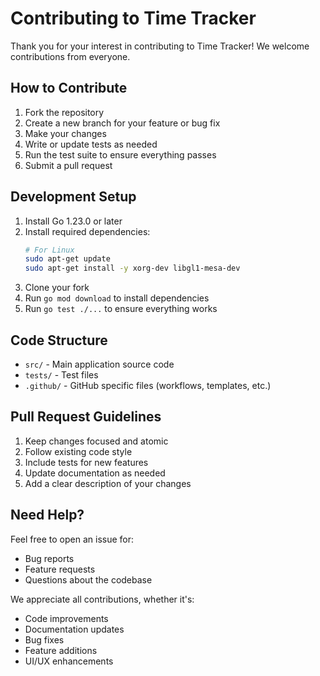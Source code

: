 # Contributing to Time Tracker

Thank you for your interest in contributing to Time Tracker! We welcome contributions from everyone.

## How to Contribute

1. Fork the repository
2. Create a new branch for your feature or bug fix
3. Make your changes
4. Write or update tests as needed
5. Run the test suite to ensure everything passes
6. Submit a pull request

## Development Setup

1. Install Go 1.23.0 or later
2. Install required dependencies:
   ```bash
   # For Linux
   sudo apt-get update
   sudo apt-get install -y xorg-dev libgl1-mesa-dev
   ```
3. Clone your fork
4. Run `go mod download` to install dependencies
5. Run `go test ./...` to ensure everything works

## Code Structure

- `src/` - Main application source code
- `tests/` - Test files
- `.github/` - GitHub specific files (workflows, templates, etc.)

## Pull Request Guidelines

1. Keep changes focused and atomic
2. Follow existing code style
3. Include tests for new features
4. Update documentation as needed
5. Add a clear description of your changes

## Need Help?

Feel free to open an issue for:
- Bug reports
- Feature requests
- Questions about the codebase

We appreciate all contributions, whether it's:
- Code improvements
- Documentation updates
- Bug fixes
- Feature additions
- UI/UX enhancements 